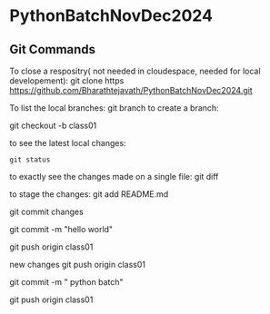 # PythonBatchNovDec2024

## Git Commands
To close a respositry( not needed in cloudespace, needed for local developement):
   git clone https https://github.com/Bharathtejavath/PythonBatchNovDec2024.git

To list the local branches:
   git branch
to create a branch:    

   git checkout -b class01

 to see the latest local changes:

    git status

 to exactly see the changes made on a single file:
   git diff

 to stage the changes:
   git add README.md

 git commit changes

   git commit -m "hello world"

   git push origin class01
   
   new changes git push origin class01
   
   git commit -m " python batch"


   git push origin class01



   

    
    
   
          

